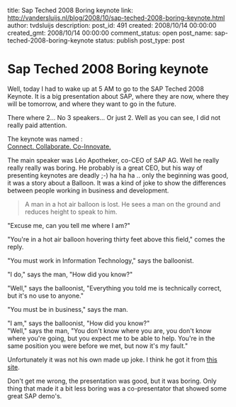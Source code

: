 title: Sap Teched 2008 Boring keynote
link: http://vandersluijs.nl/blog/2008/10/sap-teched-2008-boring-keynote.html
author: tvdsluijs
description: 
post_id: 491
created: 2008/10/14 00:00:00
created_gmt: 2008/10/14 00:00:00
comment_status: open
post_name: sap-teched-2008-boring-keynote
status: publish
post_type: post

# Sap Teched 2008 Boring keynote

Well, today I had to wake up at 5 AM to go to the SAP Teched 2008 Keynote. It is a big presentation about SAP, where they are now, where they will be tomorrow, and where they want to go in the future.  
  
There where 2... No 3 speakers... Or just 2. Well as you can see, I did not really paid attention.  
  
The keynote was named :  
[Connect. Collaborate. Co-Innovate.](http://www.sapteched.com/emea/activities/keynotes.htm)  
  
The main speaker was Léo Apotheker, co-CEO of SAP AG. Well he really really really was boring. He probably is a great CEO, but his way of presenting keynotes are deadly ;-) ha ha ha .. only the beginning was good, it was a story about a Balloon. It was a kind of joke to show the differences between people working in business and development.  


> A man in a hot air balloon is lost. He sees a man on the ground and reduces height to speak to him.

  
"Excuse me, can you tell me where I am?"  
  
"You're in a hot air balloon hovering thirty feet above this field," comes the reply.  
  
"You must work in Information Technology," says the balloonist.  
  
"I do," says the man, "How did you know?"  
  
"Well," says the balloonist, "Everything you told me is technically correct, but it's no use to anyone."  
  
"You must be in business," says the man.  
  
"I am," says the balloonist, "How did you know?"  
"Well," says the man, "You don't know where you are, you don't know where you're going, but you expect me to be able to help. You're in the same position you were before we met, but now it's my fault."  
  
Unfortunately it was not his own made up joke. I think he got it from [this site](http://blogs.msdn.com/somasegar/archive/2006/11/20/what-i-learn-from-a-hot-air-balloon-story.aspx).  
  
Don't get me wrong, the presentation was good, but it was boring. Only thing that made it a bit less boring was a co-presentator that showed some great SAP demo's.